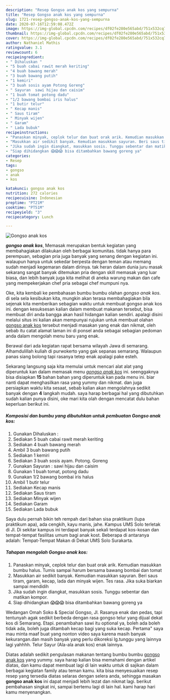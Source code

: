 ```yaml
---
description: "Resep Gongso anak kos yang sempurna"
title: "Resep Gongso anak kos yang sempurna"
slug: 1721-resep-gongso-anak-kos-yang-sempurna
date: 2020-07-16T12:59:08.472Z
image: https://img-global.cpcdn.com/recipes/df02fe280e565abd/751x532cq70/gongso-anak-kos-foto-resep-utama.jpg
thumbnail: https://img-global.cpcdn.com/recipes/df02fe280e565abd/751x532cq70/gongso-anak-kos-foto-resep-utama.jpg
cover: https://img-global.cpcdn.com/recipes/df02fe280e565abd/751x532cq70/gongso-anak-kos-foto-resep-utama.jpg
author: Nathaniel Mathis
ratingvalue: 3.1
reviewcount: 6
recipeingredient:
- " Dihaluskan "
- "5 buah cabai rawit merah keriting"
- "4 buah bawang merah"
- "3 buah bawang putih"
- "1 kemiri"
- "3 buah sosis ayam Potong Goreng"
- " Sayuran  sawi hijau dan caisim"
- "1 buah tomat potong dadu"
- "1/2 bawang bombai iris halus"
- "1 butir telur"
- " Kecap manis"
- " Saus tiram"
- " Minyak wijen"
- " Garam"
- " Lada bubuk"
recipeinstructions:
- "Panaskan minyak, ceplok telur dan buat orak arik. Kemudian masukkan bumbu halus. Tumis sampai harum bersama bawang bombai dan tomat"
- "Masukkan air sedikit banyak. Kemudian masukkan sayuran. Beri saus tiram, garam, kecap, lada dan minyak wijen. Tes rasa. Jika suka biarkan sampai mendidih"
- "Jika sudah ingin diangkat, masukkan sosis. Tunggu sebentar dan matikan kompor."
- "Siap dihidangkan 😱😱😱 bisa ditambahkan bawang goreng ya"
categories:
- Resep
tags:
- gongso
- anak
- kos

katakunci: gongso anak kos 
nutrition: 272 calories
recipecuisine: Indonesian
preptime: "PT21M"
cooktime: "PT51M"
recipeyield: "3"
recipecategory: Lunch

---
```



![Gongso anak kos](https://img-global.cpcdn.com/recipes/df02fe280e565abd/751x532cq70/gongso-anak-kos-foto-resep-utama.jpg)

<b><i>gongso anak kos</i></b>, Memasak merupakan bentuk kegiatan yang membahagiakan dilakukan oleh berbagai komunitas. tidak hanya para perempuan, sebagian pria juga banyak yang senang dengan kegiatan ini. walaupun hanya untuk sekedar berpesta dengan teman atau memang sudah menjadi kegemaran dalam dirinya. tak heran dalam dunia juru masak sekarang sangat banyak ditemukan pria dengan skill memasak yang luar biasa, dan lebih banyak juga kita melihat di aneka warung makan dan cafe yang mempekerjakan chef pria sebagai chef mumpuni nya.

Oke, kita kembali ke pembahasan bumbu bumbu olahan <i>gongso anak kos</i>. di sela sela kesibukan kita, mungkin akan terasa membahagiakan bila sejenak kita memberikan sebagian waktu untuk membuat gongso anak kos ini. dengan kesuksesan kalian dalam membuat makanan tersebut, bisa membuat diri anda bangga akan hasil hidangan kalian sendiri. apalagi disini melalui situs ini kalian akan mempunyai rujukan untuk membuat olahan <u>gongso anak kos</u> tersebut menjadi masakan yang enak dan nikmat, oleh sebab itu catat alamat laman ini di ponsel anda sebagai sebagian pedoman anda dalam mengolah menu baru yang enak.

Berawal dari ada kegiatan rapat bersama wilayah Jawa di semarang. Alhamdulillah kuliah di purwokerto yang gak sepanas semarang. Walaupun panas siang bolong tapi rasanya tetep enak apalagi pake esteh.


Sekarang langsung saja kita memulai untuk mencari alat alat yang diperuntuk kan dalam memasak menu <u><i>gongso anak kos</i></u> ini. seenggaknya bisa disiapkan <b>15</b> bahan bahan yang diperuntuk kan pada menu ini. biar nanti dapat menghasilkan rasa yang yummy dan nikmat. dan juga persiapkan waktu kita sesaat, sebab kalian akan mengolahnya sedikit banyak dengan <b>4</b> langkah mudah. saya harap berbagai hal yang dibutuhkan sudah kalian punya disini, oke mari kita olah dengan mencatat dulu bahan keperluan berikut ini.

<!--inarticleads1-->

##### Komposisi dan bumbu yang dibutuhkan untuk pembuatan Gongso anak kos:

1. Gunakan  Dihaluskan :
1. Sediakan 5 buah cabai rawit merah keriting
1. Sediakan 4 buah bawang merah
1. Ambil 3 buah bawang putih
1. Sediakan 1 kemiri
1. Sediakan 3 buah sosis ayam. Potong. Goreng
1. Gunakan  Sayuran : sawi hijau dan caisim
1. Gunakan 1 buah tomat, potong dadu
1. Gunakan 1/2 bawang bombai iris halus
1. Ambil 1 butir telur
1. Sediakan  Kecap manis
1. Sediakan  Saus tiram
1. Sediakan  Minyak wijen
1. Sediakan  Garam
1. Sediakan  Lada bubuk


Saya dulu pernah bikin teh rempah dari bahan sisa praktikum (lupa praktikum apa), ada cengkih, kayu manis, jahe. Kampus UMS Solo terletak di Jl. Di sekitar kampus ini terdapat banyak sekali terdapat kos-kosan dan tempat-tempat fasilitas umum bagi anak kost. Beberapa di antaranya adalah: Tempat-Tempat Makan di Dekat UMS Solo Surakarta. 

<!--inarticleads2-->

##### Tahapan mengolah Gongso anak kos:

1. Panaskan minyak, ceplok telur dan buat orak arik. Kemudian masukkan bumbu halus. Tumis sampai harum bersama bawang bombai dan tomat
1. Masukkan air sedikit banyak. Kemudian masukkan sayuran. Beri saus tiram, garam, kecap, lada dan minyak wijen. Tes rasa. Jika suka biarkan sampai mendidih
1. Jika sudah ingin diangkat, masukkan sosis. Tunggu sebentar dan matikan kompor.
1. Siap dihidangkan 😱😱😱 bisa ditambahkan bawang goreng ya


Wedangan Omah Soko &amp; Special Gongso, Jl. Rasanya enak dan pedas, tapi tentunyah agak sedikit berbeda dengan rasa gongso telur yang dijual dekat kos di Semarang. Etapi. penambahan sawi itu optional ya, boleh ada boleh tidak ada, boleh juga ditambah kecap bagi yang suka kecap. Pertama&#34; saya mau minta maaf buat yang nonton video saya karena masih banyak kekurangan.dan masih banyak yang perlu dikoreksi lg.tunggu yang lainnya lagi yahhhh. Telur Sayur (Ala-ala anak kos) enak lainnya. 

Diatas adalah sedikit pengulasan makanan tentang bumbu bumbu <u>gongso anak kos</u> yang yummy. saya harap kalian bisa memahami dengan artikel diatas, dan kamu dapat membuat lagi di lain waktu untuk di sajikan dalam berbagai kegiatan family atau teman kamu. kita bisa menyesuaikan resep resep yang tersedia diatas selaras dengan selera anda, sehingga masakan <b>gongso anak kos</b> ini dapat menjadi lebih lezat dan nikmat lagi. berikut pembahasan singkat ini, sampai bertemu lagi di lain hal. kami harap hari kamu menyenangkan.
